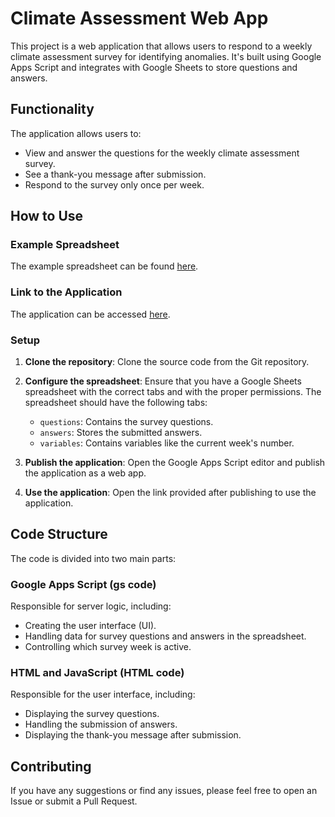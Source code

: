 # Climate Assessment Web App

This project is a web application that allows users to respond to a weekly climate assessment survey for identifying anomalies. It's built using Google Apps Script and integrates with Google Sheets to store questions and answers.

## Functionality

The application allows users to:
- View and answer the questions for the weekly climate assessment survey.
- See a thank-you message after submission.
- Respond to the survey only once per week.

## How to Use

### Example Spreadsheet

The example spreadsheet can be found [here](https://docs.google.com/spreadsheets/d/1AOoxccKuFSSjG7LkAamfs6BDTG8rOTFu6MnCgNamRQI/edit?usp=sharing).

### Link to the Application

The application can be accessed [here](https://script.google.com/macros/s/AKfycbxiCqE44oGjXdAPbzs6Sy12bnkwnowQhh6K56vU3SM-vNbqWF77Y-0OgdEr0-NVOQsJ/exec).

### Setup

1. **Clone the repository**: Clone the source code from the Git repository.

2. **Configure the spreadsheet**: Ensure that you have a Google Sheets spreadsheet with the correct tabs and with the proper permissions. The spreadsheet should have the following tabs:
   - `questions`: Contains the survey questions.
   - `answers`: Stores the submitted answers.
   - `variables`: Contains variables like the current week's number.

3. **Publish the application**: Open the Google Apps Script editor and publish the application as a web app.

4. **Use the application**: Open the link provided after publishing to use the application.

## Code Structure

The code is divided into two main parts:

### Google Apps Script (gs code)

Responsible for server logic, including:
- Creating the user interface (UI).
- Handling data for survey questions and answers in the spreadsheet.
- Controlling which survey week is active.

### HTML and JavaScript (HTML code)

Responsible for the user interface, including:
- Displaying the survey questions.
- Handling the submission of answers.
- Displaying the thank-you message after submission.

## Contributing

If you have any suggestions or find any issues, please feel free to open an Issue or submit a Pull Request.
